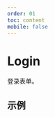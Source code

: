 ```yaml
---
order: 01
toc: content
mobile: false
---
```


# Login

登录表单。

## 示例

<code src="./examples/login"  background="#fff"></code>

